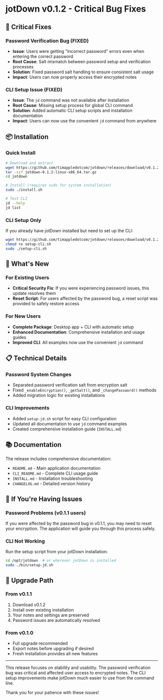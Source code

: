 # jotDown v0.1.2 - Critical Bug Fixes

## 🔧 Critical Fixes

### Password Verification Bug (FIXED)
- **Issue**: Users were getting "Incorrect password" errors even when entering the correct password
- **Root Cause**: Salt mismatch between password setup and verification processes
- **Solution**: Fixed password salt handling to ensure consistent salt usage
- **Impact**: Users can now properly access their encrypted notes

### CLI Setup Issue (FIXED)
- **Issue**: The `jd` command was not available after installation
- **Root Cause**: Missing setup process for global CLI command
- **Solution**: Added automatic CLI setup scripts and installation documentation
- **Impact**: Users can now use the convenient `jd` command from anywhere

## 📦 Installation

### Quick Install
```bash
# Download and extract
wget https://github.com/timappledotcom/jotdown/releases/download/v0.1.2/jotdown-0.1.2-linux-x86_64.tar.gz
tar -xzf jotdown-0.1.2-linux-x86_64.tar.gz
cd jotdown

# Install (requires sudo for system installation)
sudo ./install.sh

# Test CLI
jd --help
jd list
```

### CLI Setup Only
If you already have jotDown installed but need to set up the CLI:
```bash
wget https://github.com/timappledotcom/jotdown/releases/download/v0.1.2/setup-cli.sh
chmod +x setup-cli.sh
sudo ./setup-cli.sh
```

## 🎯 What's New

### For Existing Users
- **Critical Security Fix**: If you were experiencing password issues, this update resolves them
- **Reset Script**: For users affected by the password bug, a reset script was provided to safely restore access

### For New Users
- **Complete Package**: Desktop app + CLI with automatic setup
- **Enhanced Documentation**: Comprehensive installation and usage guides
- **Improved CLI**: All examples now use the convenient `jd` command

## 📋 Technical Details

### Password System Changes
- Separated password verification salt from encryption salt
- Fixed `_enableEncryption()`, `_getSalt()`, and `_changePassword()` methods
- Added migration logic for existing installations

### CLI Improvements
- Added `setup-jd.sh` script for easy CLI configuration
- Updated all documentation to use `jd` command examples
- Created comprehensive installation guide (`INSTALL.md`)

## 📚 Documentation

The release includes comprehensive documentation:
- `README.md` - Main application documentation
- `CLI_README.md` - Complete CLI usage guide
- `INSTALL.md` - Installation troubleshooting
- `CHANGELOG.md` - Detailed version history

## 🐛 If You're Having Issues

### Password Problems (v0.1.1 users)
If you were affected by the password bug in v0.1.1, you may need to reset your encryption. The application will guide you through this process safely.

### CLI Not Working
Run the setup script from your jotDown installation:
```bash
cd /opt/jotdown  # or wherever jotDown is installed
sudo ./bin/setup-jd.sh
```

## 🔄 Upgrade Path

### From v0.1.1
1. Download v0.1.2
2. Install over existing installation
3. Your notes and settings are preserved
4. Password issues are automatically resolved

### From v0.1.0
- Full upgrade recommended
- Export notes before upgrading if desired
- Fresh installation provides all new features

---

This release focuses on stability and usability. The password verification bug was critical and affected user access to encrypted notes. The CLI setup improvements make jotDown much easier to use from the command line.

Thank you for your patience with these issues!
